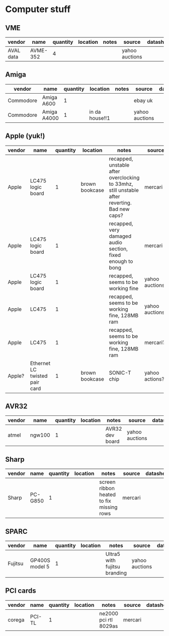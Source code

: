 # Computer stuff

## VME

| vendor    | name      | quantity | location | notes | source         | datasheet |
|-----------|-----------|----------|----------|-------|----------------|-----------|
| AVAL data | AVME-352  | 4        |          |       | yahoo auctions |           |

## Amiga

| vendor    | name              | quantity | location       | notes                                                                                         | source         | datasheet |
|-----------|-------------------|----------|----------------|-----------------------------------------------------------------------------------------------|----------------|-----------|
| Commodore | Amiga A600        | 1        |                |                                                                                               | ebay uk        |           |
| Commodore | Amiga A4000       | 1        | in da house!!1 |                                                                                               | yahoo auctions |           |

## Apple (yuk!)

| vendor    | name                          | quantity | location       | notes                                                                                         | source         | datasheet |
|-----------|-------------------------------|----------|----------------|-----------------------------------------------------------------------------------------------|----------------|-----------|
| Apple     | LC475 logic board             | 1        | brown bookcase | recapped, unstable after overclocking to 33mhz, still unstable after reverting. Bad new caps? | mercari        |           |
| Apple     | LC475 logic board             | 1        |                | recapped, very damaged audio section, fixed enough to bong                                    | mercari        |           |
| Apple     | LC475 logic board             | 1        |                | recapped, seems to be working fine                                                            | yahoo auctions |           |
| Apple     | LC475                         | 1        |                | recapped, seems to be working fine, 128MB ram                                                 | yahoo auctions?|           |
| Apple     | LC475                         | 1        |                | recapped, seems to be working fine, 128MB ram                                                 | mercari?       |           |
| Apple?    | Ethernet LC twisted pair card | 1        | brown bookcase | SONIC-T chip                                                                                  | yahoo actions? |           |

## AVR32

| vendor    | name      | quantity | location | notes                                    | source         | datasheet |
|-----------|-----------|----------|----------|------------------------------------------|----------------|-----------|
| atmel     | ngw100    | 1        |          | AVR32 dev board                          | yahoo auctions |           |

## Sharp

| vendor    | name      | quantity | location | notes                                    | source         | datasheet |
|-----------|-----------|----------|----------|------------------------------------------|----------------|-----------|
| Sharp     | PC-G850   | 1        |          | screen ribbon heated to fix missing rows | mercari        |           |

## SPARC

| vendor    | name           | quantity | location | notes                                    | source         | datasheet |
|-----------|----------------|----------|----------|------------------------------------------|----------------|-----------|
| Fujitsu   | GP400S model 5 | 1        |          | Ultra5 with fujitsu branding             | yahoo auctions |           |

## PCI cards

| vendor    | name      | quantity | location | notes                                    | source         | datasheet |
|-----------|-----------|----------|----------|------------------------------------------|----------------|-----------|
| corega    | PCI-TL    | 1        |          | ne2000 pci rtl 8029as                    | mercari        |           |
